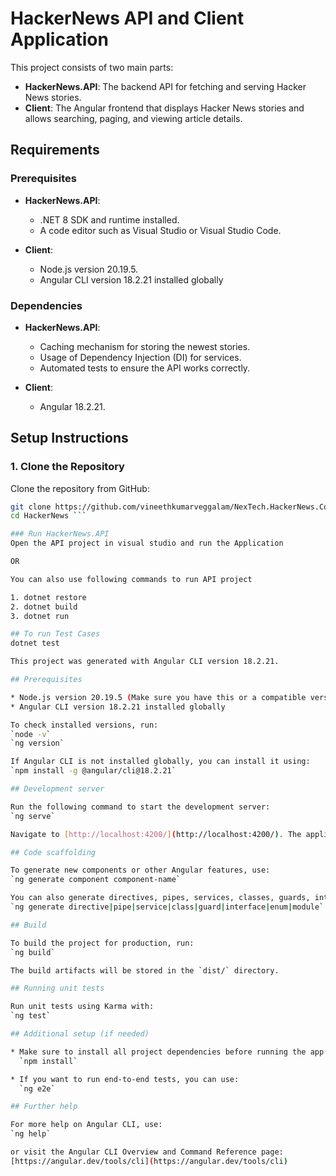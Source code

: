 # HackerNews API and Client Application

This project consists of two main parts:
- **HackerNews.API**: The backend API for fetching and serving Hacker News stories.
- **Client**: The Angular frontend that displays Hacker News stories and allows searching, paging, and viewing article details.

## Requirements

### Prerequisites

- **HackerNews.API**:
  - .NET 8 SDK and runtime installed.
  - A code editor such as Visual Studio or Visual Studio Code.

- **Client**:
  - Node.js version 20.19.5.
  - Angular CLI version 18.2.21 installed globally 

### Dependencies

- **HackerNews.API**:
  - Caching mechanism for storing the newest stories.
  - Usage of Dependency Injection (DI) for services.
  - Automated tests to ensure the API works correctly.

- **Client**:
  - Angular 18.2.21.

## Setup Instructions

### 1. Clone the Repository

Clone the repository from GitHub:

```bash
git clone https://github.com/vineethkumarveggalam/NexTech.HackerNews.Core
cd HackerNews ```

### Run HackerNews.API
Open the API project in visual studio and run the Application

OR 

You can also use following commands to run API project

1. dotnet restore
2. dotnet build
3. dotnet run

## To run Test Cases
dotnet test

This project was generated with Angular CLI version 18.2.21.

## Prerequisites

* Node.js version 20.19.5 (Make sure you have this or a compatible version installed)
* Angular CLI version 18.2.21 installed globally 

To check installed versions, run:
`node -v`
`ng version`

If Angular CLI is not installed globally, you can install it using:
`npm install -g @angular/cli@18.2.21`

## Development server

Run the following command to start the development server:
`ng serve`

Navigate to [http://localhost:4200/](http://localhost:4200/). The application will automatically reload if you change any of the source files.

## Code scaffolding

To generate new components or other Angular features, use:
`ng generate component component-name`

You can also generate directives, pipes, services, classes, guards, interfaces, enums, and modules by replacing `component` with the desired schematic, like:
`ng generate directive|pipe|service|class|guard|interface|enum|module`

## Build

To build the project for production, run:
`ng build`

The build artifacts will be stored in the `dist/` directory.

## Running unit tests

Run unit tests using Karma with:
`ng test`

## Additional setup (if needed)

* Make sure to install all project dependencies before running the app:
  `npm install`

* If you want to run end-to-end tests, you can use:
  `ng e2e`

## Further help

For more help on Angular CLI, use:
`ng help`

or visit the Angular CLI Overview and Command Reference page:
[https://angular.dev/tools/cli](https://angular.dev/tools/cli)


